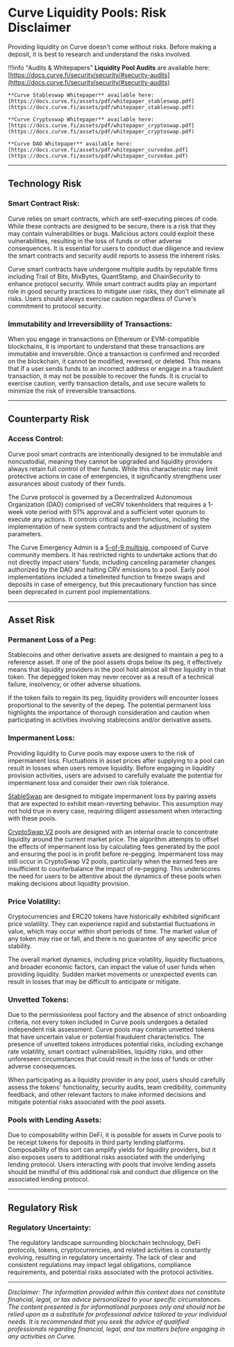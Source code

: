 <h1>Curve Liquidity Pools: Risk Disclaimer</h1>


Providing liquidity on Curve doesn't come without risks. Before making a deposit, it is best to research and understand the risks involved.

!!!info "Audits & Whitepapers"
    **Liquidity Pool Audits** are available here: [https://docs.curve.fi/security/security/#security-audits](https://docs.curve.fi/security/security/#security-audits)

    **Curve Stableswap Whitepaper** available here: [https://docs.curve.fi/assets/pdf/whitepaper_stableswap.pdf](https://docs.curve.fi/assets/pdf/whitepaper_stableswap.pdf)

    **Curve Cryptoswap Whitepaper** available here: [https://docs.curve.fi/assets/pdf/whitepaper_cryptoswap.pdf](https://docs.curve.fi/assets/pdf/whitepaper_cryptoswap.pdf)

    **Curve DAO Whitepaper** available here: [https://docs.curve.fi/assets/pdf/whitepaper_curvedao.pdf](https://docs.curve.fi/assets/pdf/whitepaper_curvedao.pdf)

---

## **Technology Risk**


### Smart Contract Risk:

Curve relies on smart contracts, which are self-executing pieces of code. While these contracts are designed to be secure, there is a risk that they may contain vulnerabilities or bugs. Malicious actors could exploit these vulnerabilities, resulting in the loss of funds or other adverse consequences. It is essential for users to conduct due diligence and review the smart contracts and security audit reports to assess the inherent risks.

Curve smart contracts have undergone multiple audits by reputable firms including Trail of Bits, MixBytes, QuantStamp, and ChainSecurity to enhance protocol security. While smart contract audits play an important role in good security practices to mitigate user risks, they don't eliminate all risks. Users should always exercise caution regardless of Curve's commitment to protocol security.

### Immutability and Irreversibility of Transactions:

When you engage in transactions on Ethereum or EVM-compatible blockchains, it is important to understand that these transactions are immutable and irreversible. Once a transaction is confirmed and recorded on the blockchain, it cannot be modified, reversed, or deleted. This means that if a user sends funds to an incorrect address or engage in a fraudulent transaction, it may not be possible to recover the funds. It is crucial to exercise caution, verify transaction details, and use secure wallets to minimize the risk of irreversible transactions.


---


## **Counterparty Risk**

### Access Control:
Curve pool smart contracts are intentionally designed to be immutable and noncustodial, meaning they cannot be upgraded and liquidity providers always retain full control of their funds. While this characteristic may limit protective actions in case of emergencies, it significantly strengthens user assurances about custody of their funds.

The Curve protocol is governed by a Decentralized Autonomous Organization (DAO) comprised of veCRV tokenholders that requires a 1-week vote period with 51% approval and a sufficient voter quorum to execute any actions. It controls critical system functions, including the implementation of new system contracts and the adjustment of system parameters.

The Curve Emergency Admin is a [5-of-9 multisig](https://etherscan.io/address/0x467947EE34aF926cF1DCac093870f613C96B1E0c), composed of Curve community members. It has restricted rights to undertake actions that do not directly impact users' funds, including canceling parameter changes authorized by the DAO and halting CRV emissions to a pool. Early pool implementations included a timelimited function to freeze swaps and deposits in case of emergency, but this precautionary function has since been deprecated in current pool implementations.

---

## **Asset Risk**

### Permanent Loss of a Peg:

Stablecoins and other derivative assets are designed to maintain a peg to a reference asset. If one of the pool assets drops below its peg, it effectively means that liquidity providers in the pool hold almost all their liquidity in that token. The depegged token may never recover as a result of a technical failure, insolvency, or other adverse situations.

If the token fails to regain its peg, liquidity providers will encounter losses proportional to the severity of the depeg. The potential permanent loss highlights the importance of thorough consideration and caution when participating in activities involving stablecoins and/or derivative assets.

### Impermanent Loss:

Providing liquidity to Curve pools may expose users to the risk of impermanent loss. Fluctuations in asset prices after supplying to a pool can result in losses when users remove liquidity. Before engaging in liquidity provision activities, users are advised to carefully evaluate the potential for impermanent loss and consider their own risk tolerance.

[StableSwap](https://docs.curve.fi/stableswap-exchange/overview/) are designed to mitigate impermanent loss by pairing assets that are expected to exhibit mean-reverting behavior. This assumption may not hold true in every case, requiring diligent assessment when interacting with these pools.

[CryptoSwap V2](https://docs.curve.fi/stableswap-exchange/overview/) pools are designed with an internal oracle to concentrate liquidity around the current market price. The algorithm attempts to offset the effects of impermanent loss by calculating fees generated by the pool and ensuring the pool is in profit before re-pegging. Impermanent loss may still occur in CryptoSwap V2 pools, particularly when the earned fees are insufficient to counterbalance the impact of re-pegging. This underscores the need for users to be attentive about the dynamics of these pools when making decisions about liquidity provision.

### Price Volatility:

Cryptocurrencies and ERC20 tokens have historically exhibited significant price volatility. They can experience rapid and substantial fluctuations in value, which may occur within short periods of time. The market value of any token may rise or fall, and there is no guarantee of any specific price stability.

The overall market dynamics, including price volatility, liquidity fluctuations, and broader economic factors, can impact the value of user funds when providing liquidity. Sudden market movements or unexpected events can result in losses that may be difficult to anticipate or mitigate.

### Unvetted Tokens:

Due to the permissionless pool factory and the absence of strict onboarding criteria, not every token included in Curve pools undergoes a detailed independent risk assessment. Curve pools may contain unvetted tokens that have uncertain value or potential fraudulent characteristics. The presence of unvetted tokens introduces potential risks, including exchange rate volatility, smart contract vulnerabilities, liquidity risks, and other unforeseen circumstances that could result in the loss of funds or other adverse consequences.

When participating as a liquidity provider in any pool, users should carefully assess the tokens' functionality, security audits, team credibility, community feedback, and other relevant factors to make informed decisions and mitigate potential risks associated with the pool assets.

### Pools with Lending Assets:

Due to composability within DeFi, it is possible for assets in Curve pools to be receipt tokens for deposits in third party lending platforms. Composability of this sort can amplify yields for liquidity providers, but it also exposes users to additional risks associated with the underlying lending protocol. Users interacting with pools that involve lending assets should be mindful of this additional risk and conduct due diligence on the associated lending protocol.

---


## **Regulatory Risk**

### Regulatory Uncertainty:
The regulatory landscape surrounding blockchain technology, DeFi protocols, tokens, cryptocurrencies, and related activities is constantly evolving, resulting in regulatory uncertainty. The lack of clear and consistent regulations may impact legal obligations, compliance requirements, and potential risks associated with the protocol activities.

---

*Disclaimer: The information provided within this context does not constitute financial, legal, or tax advice personalized to your specific circumstances. The content presented is for informational purposes only and should not be relied upon as a substitute for professional advice tailored to your individual needs. It is recommended that you seek the advice of qualified professionals regarding financial, legal, and tax matters before engaging in any activities on Curve.*